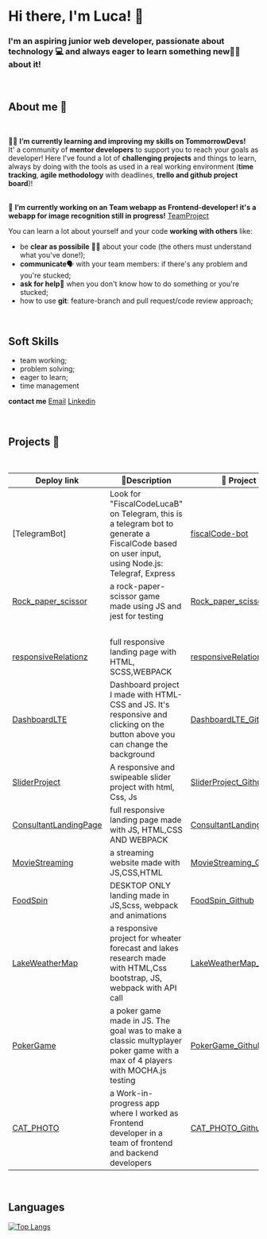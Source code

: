 # Hi there, I'm Luca! 👋

### I'm an aspiring junior web developer, passionate about technology :computer: and always eager to learn something new:student: about it! 
<br>

## About me :boy:
<br>

:man_teacher: **I’m currently learning and improving my skills on TommorrowDevs!**<br>
It' a community of **mentor developers** to support you to reach your goals as developer! Here I've found a lot of **challenging projects** and things to learn, always by doing with the tools as used in a real working environment (**time tracking**, **agile methodology** with deadlines, **trello and github project board**)!
<br>
<br>

:briefcase: **I’m currently working on an Team webapp as Frontend-developer! it's a webapp for image recognition still in progress!** [TeamProject](https://github.com/isabel-lombardi/fe_cat_photo)
<br>

You can learn a lot about yourself and your code **working with others** like:
- be **clear as possibile**	:policeman: about your code (the others must understand what you've done!);
- **communicate**:speaking_head: with your team members: if there's any problem and you're stucked;
- **ask for help**:pray: when you don't know how to do something or you're stucked;
- how to use **git**: feature-branch and pull request/code review approach;

<br>

## Soft Skills
- team working;
- problem solving;
- eager to learn;
- time management

**contact me** 
<a href="mailto:luca.bertoldi89@gmail.com">Email</a> 
<a href="www.linkedin.com/in/lucabertoldi89">Linkedin</a>

<br>

## Projects :floppy_disk:
<br>

|Deploy link|:page_facing_up:Description|:floppy_disk: Project code|
|---|---|---|
|[TelegramBot]| Look for "FiscalCodeLucaB" on Telegram, this is a telegram bot to generate a FiscalCode based on user input, using Node.js: Telegraf, Express| [fiscalCode-bot](https://github.com/LucaBert89/fiscal-code-generator-bot)|
|[Rock_paper_scissor](https://rock-paper-scissor-battle.netlify.app/)| a rock-paper-scissor game made using JS and jest for testing |[Rock_paper_scissor_Github](https://github.com/LucaBert89/Rock-paper-scissor-game)|
<br>|
|[responsiveRelationz](https://helpmyrelationz.netlify.app/)| full responsive landing page with HTML, SCSS,WEBPACK|[responsiveRelationz_Github](https://github.com/LucaBert89/RESPONSIVE-WEBSITE-RELATIONZ)|
|[DashboardLTE](https://dashboard-changetheme.netlify.app/)| Dashboard project I made with HTML-CSS and JS. It's responsive and clicking on the button above you can change the background|[DashboardLTE_Github](https://github.com/LucaBert89/DASHBOARD-LTE)|
|[SliderProject](https://tomorrowslider-project.netlify.app/)| A responsive and swipeable slider project with html, Css, Js|[SliderProject_Github](https://github.com/LucaBert89/slider-project)|
|[ConsultantLandingPage](https://dreammaker-consultant.netlify.app/)| full responsive landing page made with JS, HTML,CSS AND WEBPACK|[ConsultantLandingPage_Github](https://github.com/LucaBert89/consultant-landing-page)|
|[MovieStreaming](https://shortmovies-streaming.netlify.app/)| a streaming website made with JS,CSS,HTML| [MovieStreaming_Github](https://github.com/LucaBert89/shortmovies-streaming)|
|[FoodSpin](https://food-spin.netlify.app/)| DESKTOP ONLY landing made in JS,Scss, webpack and animations|[FoodSpin_Github](https://github.com/LucaBert89/Food-spin)|
|[LakeWeatherMap](https://lakeweathermap.netlify.app/)| a responsive project for wheater forecast and lakes research made with HTML,Css bootstrap, JS, webpack with API call|[LakeWeatherMap_Github](https://github.com/LucaBert89/LAKE-WEATHER-MAP)|
|[PokerGame](https://classicpokergame.netlify.app/)| a poker game made in JS. The goal was to make a classic multyplayer poker game with a max of 4 players with MOCHA.js testing|[PokerGame_Github](https://github.com/LucaBert89/pokerGame)|
|[CAT_PHOTO](https://cat-photo.netlify.app/)| a Work-in-progress app where I worked as Frontend developer in a team of frontend and backend developers |[CAT_PHOTO_Github](https://github.com/isabel-lombardi/fe_cat_photo)|
<br>

## Languages

[![Top Langs](https://github-readme-stats.vercel.app/api/top-langs/?username=LucaBert89&theme=dark)](https://github.com/LucaBert89/github-readme-stats)

